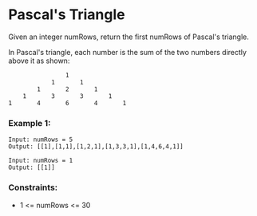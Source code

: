 # Pascal's Triangle

Given an integer numRows, return the first numRows of Pascal's triangle.

In Pascal's triangle, each number is the sum of the two numbers directly above it as shown:

                    1
                1       1
            1       2       1
        1       3       3       1
    1       4       6       4       1   

### Example 1:

    Input: numRows = 5
    Output: [[1],[1,1],[1,2,1],[1,3,3,1],[1,4,6,4,1]]

    Input: numRows = 1
    Output: [[1]]

### Constraints:

- 1 <= numRows <= 30